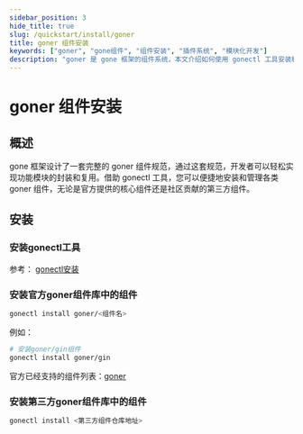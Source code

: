 ```yaml
---
sidebar_position: 3
hide_title: true
slug: /quickstart/install/goner
title: goner 组件安装
keywords: ["goner", "gone组件", "组件安装", "插件系统", "模块化开发"]
description: "goner 是 gone 框架的组件系统，本文介绍如何使用 gonectl 工具安装和管理官方及第三方 goner 组件，帮助开发者实现模块化开发。"
---
```


# goner 组件安装

## 概述
gone 框架设计了一套完整的 goner 组件规范，通过这套规范，开发者可以轻松实现功能模块的封装和复用。借助 gonectl 工具，您可以便捷地安装和管理各类 goner 组件，无论是官方提供的核心组件还是社区贡献的第三方组件。

## 安装
### 安装gonectl工具
参考： [gonectl安装](./gonectl.md)


### 安装官方goner组件库中的组件

```bash
gonectl install goner/<组件名>
```
例如：
```bash
# 安装goner/gin组件
gonectl install goner/gin
```

官方已经支持的组件列表：[goner](https://github.com/gone-io/goner)

### 安装第三方goner组件库中的组件
```bash
gonectl install <第三方组件仓库地址>
```